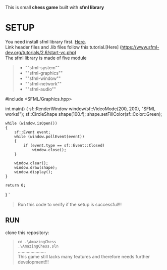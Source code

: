 This is small **chess game** built with **sfml library** 

# SETUP 

You need install sfml library first. [Here](https://www.sfml-dev.org/download.php).    
Link header files and .lib files follow this tutorial.[Here] (https://www.sfml-dev.org/tutorials/2.6/start-vc.php)    
The sfml library is made of five module  
> - ""sfml-system""  
> - ""sfml-graphics""  
> - ""sfml-window""  
> - ""sfml-network""  
> - ""sfml-audio""


#include <SFML/Graphics.hpp>

int main()
{
    sf::RenderWindow window(sf::VideoMode(200, 200), "SFML works!");
    sf::CircleShape shape(100.f);
    shape.setFillColor(sf::Color::Green);

    while (window.isOpen())
    {
        sf::Event event;
        while (window.pollEvent(event))
        {
            if (event.type == sf::Event::Closed)
                window.close();
        }

        window.clear();
        window.draw(shape);
        window.display();
    }

    return 0;
}
`
> Run this code to verify if the setup is successful!!!  
  
  
  
## RUN  
  
clone this repository:  
> `cd .\AmazingChess`  
> `.\AmazingChess.sln`  
......................  
This game still lacks many features and therefore needs further development!!!  
